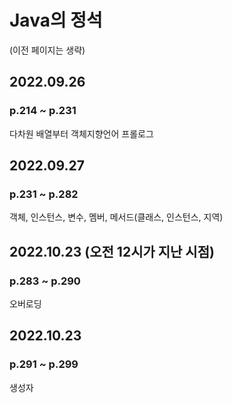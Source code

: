 # Java의 정석
(이전 페이지는 생략)

## 2022.09.26
### p.214 ~ p.231
다차원 배열부터 객체지향언어 프롤로그

## 2022.09.27
### p.231 ~ p.282
객체, 인스턴스, 변수, 멤버, 메서드(클래스, 인스턴스, 지역)

## 2022.10.23 (오전 12시가 지난 시점)
### p.283 ~ p.290
오버로딩

## 2022.10.23
### p.291 ~ p.299
생성자
